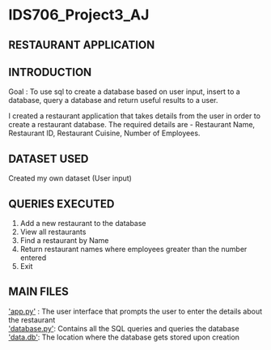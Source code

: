 # IDS706_Project3_AJ

## RESTAURANT APPLICATION

## INTRODUCTION

Goal : To use sql to create a database based on user input, insert to a database, query a database and return useful results to a user.

I created a restaurant application that takes details from the user in order to create a restaurant database. The required details are - Restaurant Name, Restaurant ID, Restaurant Cuisine, Number of Employees.

## DATASET USED
Created my own dataset (User input)


## QUERIES EXECUTED

1) Add a new restaurant to the database
2) View all restaurants
3) Find a restaurant by Name
4) Return restaurant names where employees greater than the number entered
5) Exit

## MAIN FILES

['app.py'](https://github.com/nogibjj/IDS706_Project3_AJ/blob/main/Project_Files/Restaurant_app/app.py) : The user interface that prompts the user to enter the details about the restaurant\
['database.py'](https://github.com/nogibjj/IDS706_Project3_AJ/blob/main/Project_Files/Restaurant_app/database.py): Contains all the SQL queries and queries the database\
['data.db'](https://github.com/nogibjj/IDS706_Project3_AJ/blob/main/Project_Files/Restaurant_app/app.py): The location where the database gets stored upon creation


